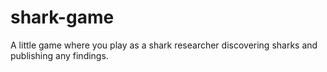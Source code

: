 # shark-game

A little game where you play as a shark researcher discovering sharks and publishing any findings.
